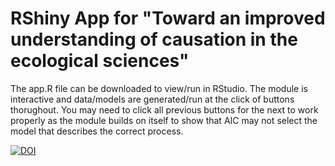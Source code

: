 # RShiny App for "Toward an improved understanding of causation in the ecological sciences"

The app.R file can be downloaded to view/run in RStudio. The module is interactive and data/models are generated/run at the click of 
buttons thorughout. You may need to click all previous buttons for the next to work properly as the module builds on itself to show that AIC may not select the model
that describes the correct process.

<a href="https://zenodo.org/badge/latestdoi/294102355"><img src="https://zenodo.org/badge/294102355.svg" alt="DOI"></a>
